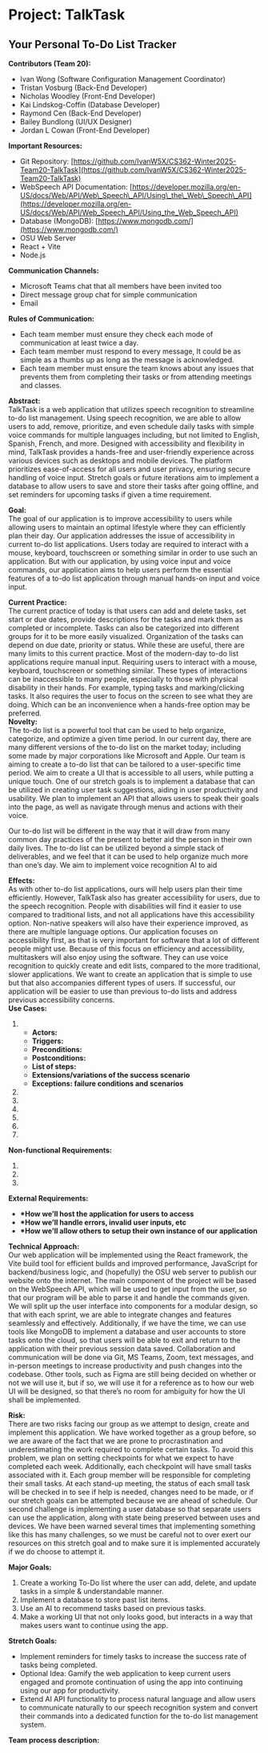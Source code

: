 # Project: TalkTask  
## Your Personal To-Do List Tracker

**Contributors (Team 20):**

- Ivan Wong (Software Configuration Management Coordinator)  
- Tristan Vosburg (Back-End Developer)  
- Nicholas Woodley (Front-End Developer)  
- Kai Lindskog-Coffin (Database Developer)  
- Raymond Cen (Back-End Developer)  
- Bailey Bundlong (UI/UX Designer)  
- Jordan L Cowan (Front-End Developer)

**Important Resources:**

- Git Repository: [https://github.com/IvanW5X/CS362-Winter2025-Team20-TalkTask](https://github.com/IvanW5X/CS362-Winter2025-Team20-TalkTask)  
- WebSpeech API Documentation: [https://developer.mozilla.org/en-US/docs/Web/API/Web\_Speech\_API/Using\_the\_Web\_Speech\_API](https://developer.mozilla.org/en-US/docs/Web/API/Web_Speech_API/Using_the_Web_Speech_API)  
- Database (MongoDB): [https://www.mongodb.com/](https://www.mongodb.com/)  
- OSU Web Server  
- React \+ Vite  
- Node.js

**Communication Channels:**

- Microsoft Teams chat that all members have been invited too  
- Direct message group chat for simple communication  
- Email

**Rules of Communication:**

- Each team member must ensure they check each mode of communication at least twice a day.  
- Each team member must respond to every message, It could be as simple as a thumbs up as long as the message is acknowledged.  
- Each team member must ensure the team knows about any issues that prevents them from completing their tasks or from attending meetings and classes.

**Abstract:**  
TalkTask is a web application that utilizes speech recognition to streamline to-do list management. Using speech recognition, we are able to allow users to add, remove, prioritize, and even schedule daily tasks with simple voice commands for multiple languages including, but not limited to English, Spanish, French, and more. Designed with accessibility and flexibility in mind, TalkTask provides a hands-free and user-friendly experience across various devices such as desktops and mobile devices. The platform prioritizes ease-of-access for all users and user privacy, ensuring secure handling of voice input. Stretch goals or future iterations aim to implement a database to allow users to save and store their tasks after going offline, and set reminders for upcoming tasks if given a time requirement.

**Goal:**  
The goal of our application is to improve accessibility to users while allowing users to maintain an optimal lifestyle where they can efficiently plan their day. Our application addresses the issue of accessibility in current to-do list applications. Users today are required to interact with a mouse, keyboard, touchscreen or something similar in order to use such an application. But with our application, by using voice input and voice commands, our application aims to help users perform the essential features of a to-do list application through manual hands-on input and voice input.

**Current Practice:**  
The current practice of today is that users can add and delete tasks, set start or due dates, provide descriptions for the tasks and mark them as completed or incomplete. Tasks can also be categorized into different groups for it to be more easily visualized. Organization of the tasks can depend on due date, priority or status. While these are useful, there are many limits to this current practice. Most of the modern-day to-do list applications require manual input. Requiring users to interact with a mouse, keyboard, touchscreen or something similar. These types of interactions can be inaccessible to many people, especially to those with physical disability in their hands. For example, typing tasks and marking/clicking tasks. It also requires the user to focus on the screen to see what they are doing. Which can be an inconvenience when a hands-free option may be preferred.  
**Novelty:**  
The to-do list is a powerful tool that can be used to help organize, categorize, and optimize a given time period. In our current day, there are many different versions of the to-do list on the market today; including some made by major corporations like Microsoft and Apple. Our team is aiming to create a to-do list that can be tailored to a user-specific time period. We aim to create a UI that is accessible to all users, while putting a unique touch. One of our stretch goals is to implement a database that can be utilized in creating user task suggestions, aiding in user productivity and usability. We plan to implement an API that allows users to speak their goals into the page, as well as navigate through menus and actions with their voice.

Our to-do list will be different in the way that it will draw from many common day practices of the present to better aid the person in their own daily lives. The to-do list can be utilized beyond a simple stack of deliverables, and we feel that it can be used to help organize much more than one’s day. We aim to implement voice recognition AI to aid 

**Effects:**  
As with other to-do list applications, ours will help users plan their time efficiently. However, TalkTask also has greater accessibility for users, due to the speech recognition. People with disabilities will find it easier to use compared to traditional lists, and not all applications have this accessibility option. Non-native speakers will also have their experience improved, as there are multiple language options. Our application focuses on accessibility first, as that is very important for software that a lot of different people might use. Because of this focus on efficiency and accessibility, multitaskers will also enjoy using the software. They can use voice recognition to quickly create and edit lists, compared to the more traditional, slower applications. We want to create an application that is simple to use but that also accompanies different types of users. If successful, our application will be easier to use than previous to-do lists and address previous accessibility concerns.  
**Use Cases:**

1.   
   * **Actors:**   
   * **Triggers:**   
   * **Preconditions:**  
   * **Postconditions:**  
   * **List of steps:**  
   * **Extensions/variations of the success scenario**  
   * **Exceptions: failure conditions and scenarios**  
2.   
3.   
4.   
5.   
6.   
7. 

**Non-functional Requirements:**

1.   
2.   
3. 

**External Requirements:**

* **\*How we’ll host the application for users to access**  
* **\*How we’ll handle errors, invalid user inputs, etc**  
* **\*How we’ll allow others to setup their own instance of our application**

**Technical Approach:**  
Our web application will be implemented using the React framework, the Vite build tool for efficient builds and improved performance, JavaScript for backend/business logic, and (hopefully) the OSU web server to publish our website onto the internet. The main component of the project will be based on the WebSpeech API, which will be used to get input from the user, so that our program will be able to parse it and handle the commands given.  We will split up the user interface into components for a modular design, so that with each sprint, we are able to integrate changes and features seamlessly and effectively. Additionally, if we have the time, we can use tools like MongoDB to implement a database and user accounts to store tasks onto the cloud, so that users will be able to exit and return to the application with their previous session data saved. Collaboration and communication will be done via Git, MS Teams, Zoom, text messages, and in-person meetings to increase productivity and push changes into the codebase. Other tools, such as Figma are still being decided on whether or not we will use it, but if so, we will use it for a reference as to how our web UI will be designed, so that there’s no room for ambiguity for how the UI shall be implemented.

**Risk:**  
There are two risks facing our group as we attempt to design, create and implement this application.  We have worked together as a group before, so we are aware of the fact that we are prone to procrastination and underestimating the work required to complete certain tasks.  To avoid this problem, we plan on setting checkpoints for what we expect to have completed each week.  Additionally, each checkpoint will have small tasks associated with it.  Each group member will be responsible for completing their small tasks.  At each stand-up meeting, the status of each small task will be checked in to see if help is needed, changes need to be made, or if our stretch goals can be attempted because we are ahead of schedule.  Our second challenge is implementing a user database so that separate users can use the application, along with state being preserved between uses and devices.  We have been warned several times that implementing something like this has many challenges, so we must be careful not to over exert our resources on this stretch goal and to make sure it is implemented accurately if we do choose to attempt it.

**Major Goals:**

1. Create a working To-Do list where the user can add, delete, and update tasks in a simple & understandable manner.  
2. Implement a database to store past list items.  
3. Use an AI to recommend tasks based on previous tasks.  
4. Make a working UI that not only looks good, but interacts in a way that makes users want to continue using the app.

**Stretch Goals:**

- Implement reminders for timely tasks to increase  the success rate of tasks being completed.  
- Optional Idea: Gamify the web application to keep current users engaged and promote continuation of using the app into continuing using our app for productivity.  
- Extend AI API functionality to process natural language and allow users to communicate naturally to our speech recognition system and convert their commands into a dedicated function for the to-do list management system.

**Team process description:**  
